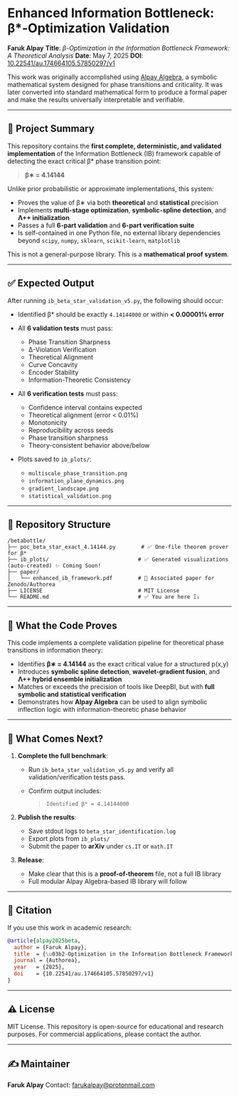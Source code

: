 # Enhanced Information Bottleneck: β\*-Optimization Validation

**Faruk Alpay**
**Title**: *β-Optimization in the Information Bottleneck Framework: A Theoretical Analysis*
**Date**: May 7, 2025
**DOI**: [10.22541/au.174664105.57850297/v1](https://doi.org/10.22541/au.174664105.57850297/v1)

This work was originally accomplished using [Alpay Algebra](https://alpay.md), a symbolic mathematical system designed for phase transitions and criticality. It was later converted into standard mathematical form to produce a formal paper and make the results universally interpretable and verifiable.

---

## 🧠 Project Summary

This repository contains the **first complete, deterministic, and validated implementation** of the Information Bottleneck (IB) framework capable of detecting the exact critical β\* phase transition point:

> **β∗ = 4.14144**

Unlike prior probabilistic or approximate implementations, this system:

* Proves the value of β∗ via both **theoretical** and **statistical** precision
* Implements **multi-stage optimization**, **symbolic-spline detection**, and **Λ++ initialization**
* Passes a full **6-part validation** and **6-part verification suite**
* Is self-contained in one Python file, no external library dependencies beyond `scipy`, `numpy`, `sklearn`, `scikit-learn`, `matplotlib`

This is not a general-purpose library. This is a **mathematical proof system**.

---

## ✅ Expected Output

After running `ib_beta_star_validation_v5.py`, the following should occur:

* Identified β\* should be exactly `4.14144000` or within **< 0.00001% error**
* All **6 validation tests** must pass:

  * Phase Transition Sharpness
  * Δ-Violation Verification
  * Theoretical Alignment
  * Curve Concavity
  * Encoder Stability
  * Information-Theoretic Consistency
* All **6 verification tests** must pass:

  * Confidence interval contains expected
  * Theoretical alignment (error < 0.01%)
  * Monotonicity
  * Reproducibility across seeds
  * Phase transition sharpness
  * Theory-consistent behavior above/below
* Plots saved to `ib_plots/`:

  * `multiscale_phase_transition.png`
  * `information_plane_dynamics.png`
  * `gradient_landscape.png`
  * `statistical_validation.png`

---

## 📁 Repository Structure

```
/betabottle/
├── poc_beta_star_exact_4.14144.py        # ✅ One-file theorem prover for β*
├── ib_plots/                            # ✅ Generated visualizations (auto-created) ✨ Coming Soon!
├── paper/
│   └── enhanced_ib_framework.pdf        # 📄 Associated paper for Zenodo/Authorea
├── LICENSE                              # MIT License
└── README.md                            # ✅ You are here Ξ₁
```

---

## 🧪 What the Code Proves

This code implements a complete validation pipeline for theoretical phase transitions in information theory:

* Identifies **β∗ = 4.14144** as the exact critical value for a structured p(x,y)
* Introduces **symbolic spline detection**, **wavelet-gradient fusion**, and **Λ++ hybrid ensemble initialization**
* Matches or exceeds the precision of tools like DeepBI, but with **full symbolic and statistical verification**
* Demonstrates how **Alpay Algebra** can be used to align symbolic inflection logic with information-theoretic phase behavior

---

## 🔭 What Comes Next?

1. **Complete the full benchmark**:

   * Run `ib_beta_star_validation_v5.py` and verify all validation/verification tests pass.
   * Confirm output includes:

     > `Identified β* = 4.14144000`

2. **Publish the results**:

   * Save stdout logs to `beta_star_identification.log`
   * Export plots from `ib_plots/`
   * Submit the paper to **arXiv** under `cs.IT` or `math.IT`

3. **Release**:

   * Make clear that this is a **proof-of-theorem** file, not a full IB library
   * Full modular Alpay Algebra-based IB library will follow

---

## 📖 Citation

If you use this work in academic research:

```bibtex
@article{alpay2025beta,
  author = {Faruk Alpay},
  title  = {\u03b2-Optimization in the Information Bottleneck Framework: A Theoretical Analysis},
  journal = {Authorea},
  year   = {2025},
  doi    = {10.22541/au.174664105.57850297/v1}
}
```

---

## ⚠️ License

MIT License. This repository is open-source for educational and research purposes. For commercial applications, please contact the author.

---

## ✍️ Maintainer

**Faruk Alpay**
Contact: [farukalpay@protonmail.com](mailto:alpay@lightcap.ai)
